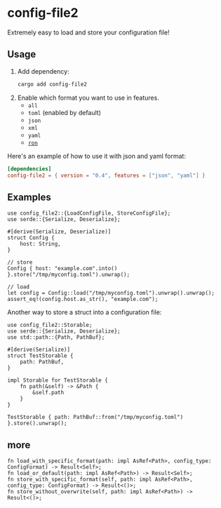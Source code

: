 # config-file2

Extremely easy to load and store your configuration file!

## Usage

1. Add dependency:
   ```bash
   cargo add config-file2
   ```
2. Enable which format you want to use in features.
   - `all`
   - `toml` (enabled by default)
   - `json`
   - `xml`
   - `yaml`
   - [`ron`](https://github.com/ron-rs/ron)

Here's an example of how to use it with json and yaml format:

```toml
[dependencies]
config-file2 = { version = "0.4", features = ["json", "yaml"] }
```

## Examples

```rust, no_run
use config_file2::{LoadConfigFile, StoreConfigFile};
use serde::{Serialize, Deserialize};

#[derive(Serialize, Deserialize)]
struct Config {
    host: String,
}

// store
Config { host: "example.com".into() }.store("/tmp/myconfig.toml").unwrap();

// load
let config = Config::load("/tmp/myconfig.toml").unwrap().unwrap();
assert_eq!(config.host.as_str(), "example.com");
```

Another way to store a struct into a configuration file:

```rust, no_run
use config_file2::Storable;
use serde::{Serialize, Deserialize};
use std::path::{Path, PathBuf};

#[derive(Serialize)]
struct TestStorable {
    path: PathBuf,
}

impl Storable for TestStorable {
    fn path(&self) -> &Path {
        &self.path
    }
}

TestStorable { path: PathBuf::from("/tmp/myconfig.toml") }.store().unwrap();
```

## more

```rust, ignore
fn load_with_specific_format(path: impl AsRef<Path>, config_type: ConfigFormat) -> Result<Self>;
fn load_or_default(path: impl AsRef<Path>) -> Result<Self>;
fn store_with_specific_format(self, path: impl AsRef<Path>, config_type: ConfigFormat) -> Result<()>;
fn store_without_overwrite(self, path: impl AsRef<Path>) -> Result<()>;
```
